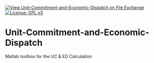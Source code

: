 [![View Unit-Commitment-and-Economic-Dispatch on File Exchange](https://www.mathworks.com/matlabcentral/images/matlab-file-exchange.svg)](https://www.mathworks.com/matlabcentral/fileexchange/78125-unit-commitment-and-economic-dispatch)
[![License: GPL v3](https://img.shields.io/badge/License-GPLv3-blue.svg)](https://www.gnu.org/licenses/gpl-3.0)

# Unit-Commitment-and-Economic-Dispatch
Matlab toolbox for the UC &amp; ED Calculation


